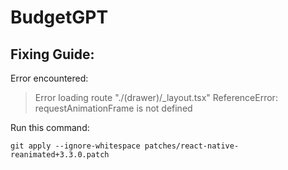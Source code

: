 # BudgetGPT

## Fixing Guide:

Error encountered:

> Error loading route "./(drawer)/\_layout.tsx" ReferenceError: requestAnimationFrame is not defined

Run this command:

`git apply --ignore-whitespace patches/react-native-reanimated+3.3.0.patch`
